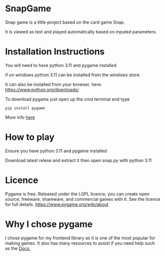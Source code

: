 # SnapGame

Snap game is a little project based on the card game Snap.

It is viewed as text and played automatically based on inputed parameters.

# Installation Instructions

You will need to have python 3.11 and pygame installed.

if on windows python 3.11 can be installed from the windows store.

It can also be installed from your browser. here: https://www.python.org/downloads/

To download pygame just open up the cmd terminal and type

```pip install pygame```

More info [here](https://petlja.org/biblioteka/r/lekcije/TxtProgInPythonEng/03_pygame-03_pygame_01_intro#:~:text=Just%20type%20pip3%20install%20pygame,3%20-m%20pip%20install%20pygame%20.)

# How to play

Ensure you have python 3.11 and pygame installed

Download latest relese and extract it then open snap.py with python 3.11

# Licence

Pygame is free. Released under the LGPL licence, you can create open source, freeware, shareware, and commercial games with it. See the licence for full details. https://www.pygame.org/wiki/about

# Why I chose pygame

I chose pygame for my frontend library as it is one of the most popular for making games. It also has many resources to assist if you need help such as the [Docs.](https://www.pygame.org/docs/)


